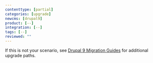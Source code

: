 ```yaml
---
contenttype: [partial]
categories: [upgrade]
newcms: [drupal9]
product: [--]
integration: [--]
tags: [--]
reviewed: ""
---
```


If this is not your scenario, see [Drupal 9 Migration Guides](/drupal-migration) for additional upgrade paths.
